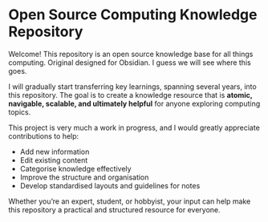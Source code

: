 # Open Source Computing Knowledge Repository

Welcome! This repository is an open source knowledge base for all things computing. Original designed for Obsidian. I guess we will see where this goes. 

I will gradually start transferring key learnings, spanning several years, into this repository. The goal is to create a knowledge resource that is **atomic, navigable, scalable, and ultimately helpful** for anyone exploring computing topics.

This project is very much a work in progress, and I would greatly appreciate contributions to help:

- Add new information
- Edit existing content
- Categorise knowledge effectively
- Improve the structure and organisation
- Develop standardised layouts and guidelines for notes

Whether you’re an expert, student, or hobbyist, your input can help make this repository a practical and structured resource for everyone.



